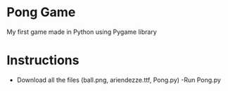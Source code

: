 # Pong Game
My first game made in Python using Pygame library

# Instructions
- Download all the files (ball.png, ariendezze.ttf, Pong.py)
-Run Pong.py
